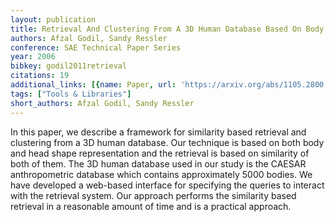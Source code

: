 ```yaml
---
layout: publication
title: Retrieval And Clustering From A 3D Human Database Based On Body And Head Shape
authors: Afzal Godil, Sandy Ressler
conference: SAE Technical Paper Series
year: 2006
bibkey: godil2011retrieval
citations: 19
additional_links: [{name: Paper, url: 'https://arxiv.org/abs/1105.2800'}]
tags: ["Tools & Libraries"]
short_authors: Afzal Godil, Sandy Ressler
---
```

In this paper, we describe a framework for similarity based retrieval and
clustering from a 3D human database. Our technique is based on both body and
head shape representation and the retrieval is based on similarity of both of
them. The 3D human database used in our study is the CAESAR anthropometric
database which contains approximately 5000 bodies. We have developed a
web-based interface for specifying the queries to interact with the retrieval
system. Our approach performs the similarity based retrieval in a reasonable
amount of time and is a practical approach.